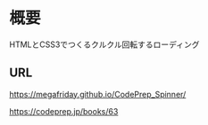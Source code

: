 # 概要
HTMLとCSS3でつくるクルクル回転するローディング

## URL
https://megafriday.github.io/CodePrep_Spinner/

https://codeprep.jp/books/63
